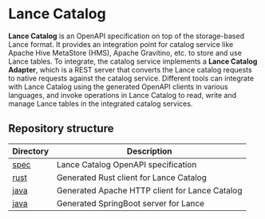 # Lance Catalog

**Lance Catalog** is an OpenAPI specification on top of the storage-based Lance format.
It provides an integration point for catalog service like Apache Hive MetaStore (HMS), Apache Gravitino, etc. 
to store and use Lance tables. To integrate, the catalog service implements a **Lance Catalog Adapter**, 
which is a REST server that converts the Lance catalog requests to native requests against the catalog service.
Different tools can integrate with Lance Catalog using the generated OpenAPI clients in various languages,
and invoke operations in Lance Catalog to read, write and manage Lance tables in the integrated catalog services.

## Repository structure

| Directory                                      | Description                                    |
|------------------------------------------------|------------------------------------------------|
| [spec](./spec)                                 | Lance Catalog OpenAPI specification            |
| [rust](./rust/lance-catalog-reqwest-client)            | Generated Rust client for Lance Catalog        |
| [java](./java/lance-catalog-apache-client)     | Generated Apache HTTP client for Lance Catalog |
| [java](./java/lance-catalog-springboot-server) | Generated SpringBoot server for Lance          |